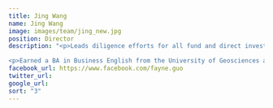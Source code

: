 ```yaml
---
title: Jing Wang
name: Jing Wang
image: images/team/jing_new.jpg
position: Director
description: "<p>Leads diligence efforts for all fund and direct investments.  She worked previously with Mousse Partners, where she was responsible for fund manager diligence and direct co-investments, and Avenue Capital Asia, where she was involved in analyzing non-performing assets. </p>

<p>Earned a BA in Business English from the University of Geosciences and an MSc in Marketing from the University of Loughborough (UK).</p>"  
facebook_url: https://www.facebook.com/fayne.guo
twitter_url:
google_url:
sort: "3"
---
```

